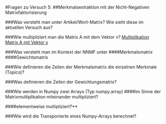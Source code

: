 #Fragen zu Versuch 5: 
##Merkmalsextraktion mit der Nicht-Negativen Matrixfaktorisierung

###Was versteht man unter Artikel/Wort-Matrix? Wie sieht diese im aktuellen Versuch aus?

###Wie multipliziert man die Matrix A mit dem Vektor v?
[Multiplikation Matrix A mit Vektor v](answers_partial/matrix_multiply.png)

###Was versteht man im Kontext der NNMF unter
####Merkmalsmatrix
####Gewichtsmatrix

###Wie definieren die Zeilen der Merkmalsmatrix die einzelnen Merkmale (Topics)?

###Was definieren die Zeilen der Gewichtungsmatrix?

###Wie werden in Numpy zwei Arrays (Typ numpy.array)
####im Sinne der Matrixmultiplikation miteinander multipliziert?

####elementweise multipliziert?**

###Wie wird die Transponierte eines Numpy-Arrays berechnet?
